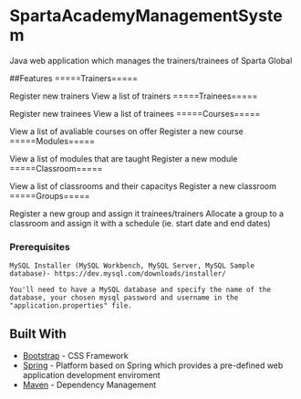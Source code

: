 # SpartaAcademyManagementSystem
Java web application which manages the trainers/trainees of Sparta Global

##Features
=====Trainers=====

Register new trainers
View a list of trainers
=====Trainees=====

Register new trainees
View a list of trainees
=====Courses=====

View a list of avaliable courses on offer
Register a new course
=====Modules=====

View a list of modules that are taught
Register a new module
=====Classroom=====

View a list of classrooms and their capacitys
Register a new classroom
=====Groups=====

Register a new group and assign it trainees/trainers
Allocate a group to a classroom and assign it with a schedule (ie. start date and end dates)

### Prerequisites

```
MySQL Installer (MySQL Workbench, MySQL Server, MySQL Sample database)- https://dev.mysql.com/downloads/installer/ 

You'll need to have a MySQL database and specify the name of the database, your chosen mysql password and username in the
"application.properties" file.

```
## Built With
* [Bootstrap](https://getbootstrap.com/) - CSS Framework
* [Spring](https://spring.io/)  - Platform based on Spring which provides a pre-defined web application development enviroment
* [Maven](https://maven.apache.org/) - Dependency Management
